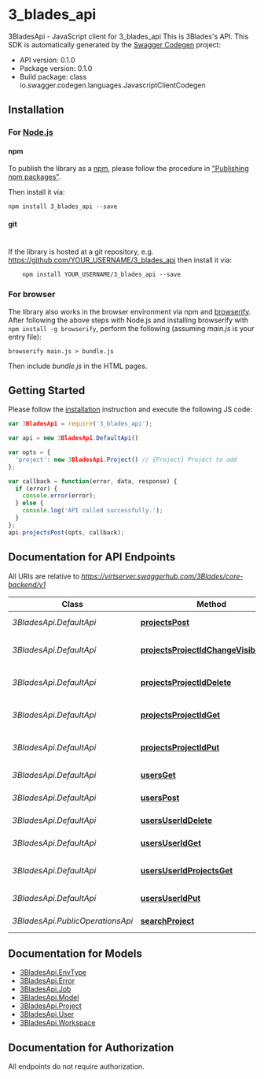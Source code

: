# 3_blades_api

3BladesApi - JavaScript client for 3_blades_api
This is 3Blades's API.
This SDK is automatically generated by the [Swagger Codegen](https://github.com/swagger-api/swagger-codegen) project:

- API version: 0.1.0
- Package version: 0.1.0
- Build package: class io.swagger.codegen.languages.JavascriptClientCodegen

## Installation

### For [Node.js](https://nodejs.org/)

#### npm

To publish the library as a [npm](https://www.npmjs.com/),
please follow the procedure in ["Publishing npm packages"](https://docs.npmjs.com/getting-started/publishing-npm-packages).

Then install it via:

```shell
npm install 3_blades_api --save
```

#### git
#
If the library is hosted at a git repository, e.g.
https://github.com/YOUR_USERNAME/3_blades_api
then install it via:

```shell
    npm install YOUR_USERNAME/3_blades_api --save
```

### For browser

The library also works in the browser environment via npm and [browserify](http://browserify.org/). After following
the above steps with Node.js and installing browserify with `npm install -g browserify`,
perform the following (assuming *main.js* is your entry file):

```shell
browserify main.js > bundle.js
```

Then include *bundle.js* in the HTML pages.

## Getting Started

Please follow the [installation](#installation) instruction and execute the following JS code:

```javascript
var 3BladesApi = require('3_blades_api');

var api = new 3BladesApi.DefaultApi()

var opts = { 
  'project': new 3BladesApi.Project() // {Project} Project to add
};

var callback = function(error, data, response) {
  if (error) {
    console.error(error);
  } else {
    console.log('API called successfully.');
  }
};
api.projectsPost(opts, callback);

```

## Documentation for API Endpoints

All URIs are relative to *https://virtserver.swaggerhub.com/3Blades/core-backend/v1*

Class | Method | HTTP request | Description
------------ | ------------- | ------------- | -------------
*3BladesApi.DefaultApi* | [**projectsPost**](docs/DefaultApi.md#projectsPost) | **POST** /projects | Adds a new project
*3BladesApi.DefaultApi* | [**projectsProjectIdChangeVisibilityPut**](docs/DefaultApi.md#projectsProjectIdChangeVisibilityPut) | **PUT** /projects/{projectId}/change-visibility | Change the project visibility
*3BladesApi.DefaultApi* | [**projectsProjectIdDelete**](docs/DefaultApi.md#projectsProjectIdDelete) | **DELETE** /projects/{projectId} | Deletes a project by ID
*3BladesApi.DefaultApi* | [**projectsProjectIdGet**](docs/DefaultApi.md#projectsProjectIdGet) | **GET** /projects/{projectId} | Gets a project by ID
*3BladesApi.DefaultApi* | [**projectsProjectIdPut**](docs/DefaultApi.md#projectsProjectIdPut) | **PUT** /projects/{projectId} | Updates project object
*3BladesApi.DefaultApi* | [**usersGet**](docs/DefaultApi.md#usersGet) | **GET** /users | Gets a list of all users.
*3BladesApi.DefaultApi* | [**usersPost**](docs/DefaultApi.md#usersPost) | **POST** /users | Adds a new user
*3BladesApi.DefaultApi* | [**usersUserIdDelete**](docs/DefaultApi.md#usersUserIdDelete) | **DELETE** /users/{userId} | Deletes a user by ID
*3BladesApi.DefaultApi* | [**usersUserIdGet**](docs/DefaultApi.md#usersUserIdGet) | **GET** /users/{userId} | Gets a user by ID
*3BladesApi.DefaultApi* | [**usersUserIdProjectsGet**](docs/DefaultApi.md#usersUserIdProjectsGet) | **GET** /users/{userId}/projects | Gets all the user&#39;s projects
*3BladesApi.DefaultApi* | [**usersUserIdPut**](docs/DefaultApi.md#usersUserIdPut) | **PUT** /users/{userId} | Updates user object
*3BladesApi.PublicOperationsApi* | [**searchProject**](docs/PublicOperationsApi.md#searchProject) | **GET** /projects | searches projects


## Documentation for Models

 - [3BladesApi.EnvType](docs/EnvType.md)
 - [3BladesApi.Error](docs/Error.md)
 - [3BladesApi.Job](docs/Job.md)
 - [3BladesApi.Model](docs/Model.md)
 - [3BladesApi.Project](docs/Project.md)
 - [3BladesApi.User](docs/User.md)
 - [3BladesApi.Workspace](docs/Workspace.md)


## Documentation for Authorization

 All endpoints do not require authorization.


